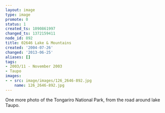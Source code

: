 ```yaml
---
layout: image
type: image
promote: 0
status: 1
created_ts: 1090861997
changed_ts: 1372159411
node_id: 892
title: 02646 Lake & Mountains
created: '2004-07-26'
changed: '2013-06-25'
aliases: []
tags:
- 2003/11 - November 2003
- Taupo
images:
- - src: image/images/126_2646-892.jpg
    name: 126_2646-892.jpg
---
```

One more photo of the Tongariro National Park, from the road around lake Taupo.
